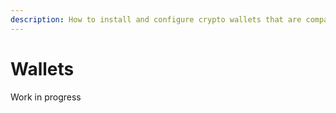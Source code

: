```yaml
---
description: How to install and configure crypto wallets that are compatible with Juno
---
```


# Wallets

Work in progress

